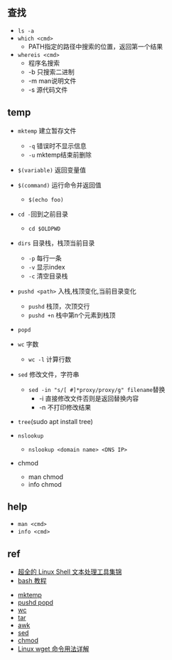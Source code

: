 
## 查找

+ `ls -a`
+ `which <cmd>`
    + PATH指定的路径中搜索<cmd>的位置，返回第一个结果
+ `whereis <cmd>`
    + 程序名搜索
    + -b  只搜索二进制
    + -m  man说明文件
    + -s  源代码文件
    
## temp

+ `mktemp`  建立暂存文件
    + `-q` 错误时不显示信息
    + `-u` mktemp结束前删除

+ `$(variable)` 返回变量值
+ `$(command)` 运行命令并返回值
    + `$(echo foo)`

<!-- 目录切换 -->
+ `cd -`回到之前目录
    + `cd $OLDPWD`
+ `dirs` 目录栈，栈顶当前目录
    + `-p` 每行一条
    + `-v` 显示index
    + `-c` 清空目录栈
+ `pushd <path>` 入栈,栈顶变化,当前目录变化
    + `pushd` 栈顶，次顶交行
    + `pushd +n` 栈中第n个元素到栈顶
+ `popd` 

+ `wc` 字数
    + `wc -l` 计算行数

+ `sed` 修改文件，字符串
    + `sed -in "s/[ #]*proxy/proxy/g" filename`替换
        + -i 直接修改文件否则是返回替换内容
        + -n 不打印修改结果

+ `tree`(sudo apt install tree)

+ `nslookup`
    + `nslookup <domain name> <DNS IP>`


+ chmod
    + man chmod
    + info chmod

## help
+ `man <cmd>`
+ `info <cmd>`


## ref
+ [超全的 Linux Shell 文本处理工具集锦](https://zhuanlan.zhihu.com/p/265869157)
+ [bash 教程](https://wangdoc.com/bash/intro.html)

<!-- detail -->
+ [mktemp](https://www.runoob.com/linux/linux-comm-mktemp.html)
+ [pushd popd](https://blog.csdn.net/xia7139/article/details/50726971)
+ [wc](https://www.runoob.com/linux/linux-comm-wc.html)
+ [tar](https://www.runoob.com/linux/linux-comm-tar.html)
+ [awk](https://zhuanlan.zhihu.com/p/261886766)
+ [sed](https://zhuanlan.zhihu.com/p/145661854)
+ [chmod](http://www.gnu.org/software/coreutils/manual/html_node/chmod-invocation.html)
+ [Linux wget 命令用法详解](https://www.jianshu.com/p/59bb131bc2ab)